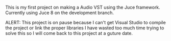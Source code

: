 This is my first project on making a Audio VST using the Juce framework.
Currently using Juce 8 on the development branch.

ALERT: This project is on pause because I can't get Visual Studio to compile the project or link the proper libraries
I have wasted too much time trying to solve this so I will come back to this project at a guture date.
